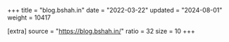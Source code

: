 +++
title = "blog.bshah.in"
date = "2022-03-22"
updated = "2024-08-01"
weight = 10417

[extra]
source = "https://blog.bshah.in/"
ratio = 32
size = 10
+++
